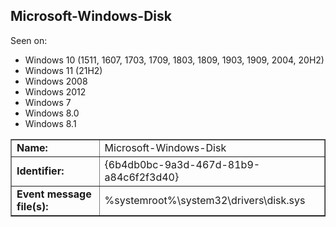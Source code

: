 ## Microsoft-Windows-Disk

Seen on:
* Windows 10 (1511, 1607, 1703, 1709, 1803, 1809, 1903, 1909, 2004, 20H2)
* Windows 11 (21H2)
* Windows 2008
* Windows 2012
* Windows 7
* Windows 8.0
* Windows 8.1

<table border="1" class="docutils">
  <tbody>
    <tr>
      <td><b>Name:</b></td>
      <td>Microsoft-Windows-Disk</td>
    </tr>
    <tr>
      <td><b>Identifier:</b></td>
      <td>{6b4db0bc-9a3d-467d-81b9-a84c6f2f3d40}</td>
    </tr>
    <tr>
      <td><b>Event message file(s):</b></td>
      <td>%systemroot%\system32\drivers\disk.sys</td>
    </tr>
  </tbody>
</table>

&nbsp;

